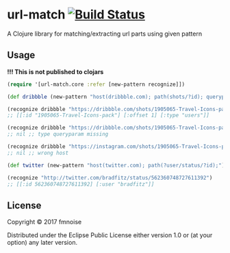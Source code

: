 # url-match [![Build Status](https://travis-ci.org/fmnoise/url-match.svg?branch=master)](https://travis-ci.org/fmnoise/url-match)

A Clojure library for matching/extracting url parts using given pattern

## Usage

**!!! This is not published to clojars**

```clojure
(require '[url-match.core :refer [new-pattern recognize]])

(def dribbble (new-pattern "host(dribbble.com); path(shots/?id); queryparam(list=?type); queryparam(offset=?offset);"))

(recognize dribbble "https://dribbble.com/shots/1905065-Travel-Icons-pack?offset=1&list=users")
;; [[:id "1905065-Travel-Icons-pack"] [:offset 1] [:type "users"]]

(recognize dribbble "https://dribbble.com/shots/1905065-Travel-Icons-pack?offset=1")
;; nil ;; type queryparam missing

(recognize dribbble "https://instagram.com/shots/1905065-Travel-Icons-pack?offset=1&list=users")
;; nil ;; wrong host

(def twitter (new-pattern "host(twitter.com); path(?user/status/?id);"))

(recognize "http://twitter.com/bradfitz/status/562360748727611392")
;; [[:id 562360748727611392] [:user "bradfitz"]]
```

## License

Copyright © 2017 fmnoise

Distributed under the Eclipse Public License either version 1.0 or (at
your option) any later version.
